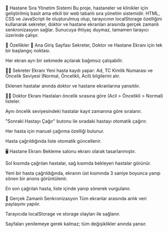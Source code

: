 🏥 Hastane Sıra Yönetim Sistemi
Bu proje, hastaneler ve klinikler için geliştirilmiş basit ama etkili bir web tabanlı sıra yönetim sistemidir. HTML, CSS ve JavaScript ile oluşturulmuş olup, tarayıcının localStorage özelliğini kullanarak sekreter, doktor ve hastane ekranları arasında gerçek zamanlı senkronizasyon sağlar. Sunucuya ihtiyaç duymaz, tamamen tarayıcı üzerinde çalışır.

🚀 Özellikler
🔐 Ana Giriş Sayfası
Sekreter, Doktor ve Hastane Ekranı için tek bir başlangıç noktası.

Her ekran ayrı bir sekmede açılarak bağımsız çalışabilir.

👩‍💼 Sekreter Ekranı
Yeni hasta kaydı yapar: Ad, TC Kimlik Numarası ve Öncelik Seviyesi (Normal, Öncelikli, Acil) bilgilerini alır.

Eklenen hastalar anında doktor ve hastane ekranlarına yansıtılır.

🧑‍⚕️ Doktor Ekranı
Hastaları öncelik sırasına göre (Acil > Öncelikli > Normal) listeler.

Aynı öncelik seviyesindeki hastalar kayıt zamanına göre sıralanır.

"Sonraki Hastayı Çağır" butonu ile sıradaki hastayı otomatik çağırır.

Her hasta için manuel çağırma özelliği bulunur.

Hasta çağrıldığında liste otomatik güncellenir.

🖥️ Hastane Ekranı
Bekleme salonu ekranı olarak tasarlanmıştır.

Sol kısımda çağrılan hastalar, sağ kısımda bekleyen hastalar görünür.

Yeni bir hasta çağrıldığında, ekranın üst kısmında 3 saniye boyunca yanıp sönen bir anons görüntülenir.

En son çağrılan hasta, liste içinde yanıp sönerek vurgulanır.

🔄 Gerçek Zamanlı Senkronizasyon
Tüm ekranlar arasında anlık veri paylaşımı yapılır.

Tarayıcıda localStorage ve storage olayları ile sağlanır.

Sayfaları yenilemeye gerek kalmaz; tüm değişiklikler anında yansır.
